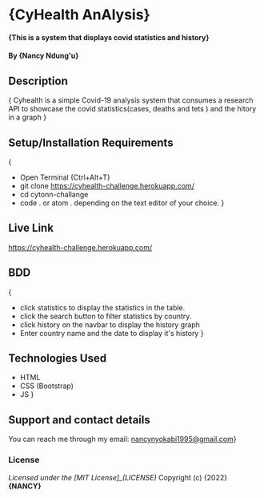 # {CyHealth AnAlysis}
#### {This is a system that displays covid statistics and history}
#### By **{Nancy Ndung'u}**
## Description
{
   Cyhealth is a simple Covid-19 analysis system that consumes a research
    API to showcase the covid statistics(cases, deaths and tets ) and
     the hitory in a graph
   }
## Setup/Installation Requirements
{
* Open Terminal {Ctrl+Alt+T}
* git clone https://cyhealth-challenge.herokuapp.com/
* cd cytonn-challange
* code . or atom . depending on the text editor of your choice.
}
## Live Link
https://cyhealth-challenge.herokuapp.com/
## BDD
{
* click statistics to display the statistics in the table.
* click the search button to filter statistics by country.
* click history on the navbar to display the history graph
* Enter country name  and the date to display  it's history 
}
## Technologies Used
* HTML
* CSS (Bootstrap)
* JS
}
## Support and contact details
You can reach me through my email: nancynyokabi1995@gmail.com}
### License
*Licensed under the [MIT License]_(LICENSE)*
Copyright (c) {2022} **{NANCY}**